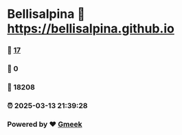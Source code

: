 # Bellisalpina :link: https://bellisalpina.github.io 
### :page_facing_up: [17](https://bellisalpina.github.io/tag.html) 
### :speech_balloon: 0 
### :hibiscus: 18208 
### :alarm_clock: 2025-03-13 21:39:28 
### Powered by :heart: [Gmeek](https://github.com/Meekdai/Gmeek)
